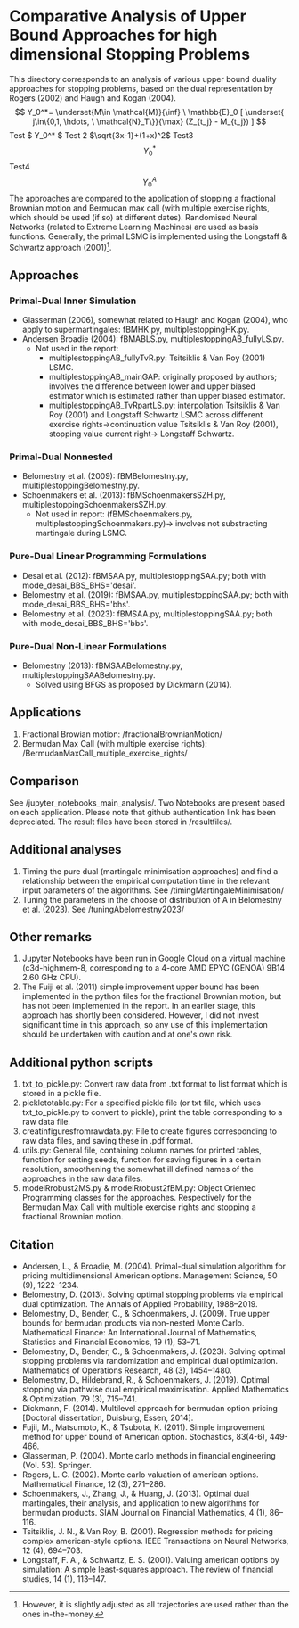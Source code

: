 # Comparative Analysis of Upper Bound Approaches for high dimensional Stopping Problems
This directory corresponds to an analysis of various upper bound duality approaches for stopping problems, based on the dual representation by Rogers (2002) and Haugh and Kogan (2004).
$$ 
Y_0^*=  \underset{M\in \mathcal{M}}{\inf} \  \mathbb{E}_0 [  \underset{ j\in\{0,1, \hdots, \ \mathcal{N}_T\}}{\max} (Z_{t_j} - M_{t_j}) ] 
$$
Test $ Y_0^* $
Test 2 $\sqrt{3x-1}+(1+x)^2$
Test3 
$$ 
Y_0^*
$$
Test4 
$$ 
Y_0^A
$$
The approaches are compared to the application of stopping a fractional Brownian motion and Bermudan max call (with multiple exercise rights, which should be used (if so) at different dates). Randomised Neural Networks (related to Extreme Learning Machines) are used as basis functions.
Generally, the primal LSMC is implemented using the Longstaff & Schwartz approach (2001)[^1].

## Approaches
### Primal-Dual Inner Simulation
  - Glasserman (2006), somewhat related to Haugh and Kogan (2004), who apply to supermartingales: fBMHK.py, multiplestoppingHK.py.
  - Andersen Broadie (2004): fBMABLS.py, multiplestoppingAB_fullyLS.py.
      -  Not used in the report:
           - multiplestoppingAB_fullyTvR.py: Tsitsiklis & Van Roy (2001) LSMC.
           - multiplestoppingAB_mainGAP: originally proposed by authors; involves the difference between lower and upper biased estimator which is estimated rather than upper biased estimator.
           - multiplestoppingAB_TvRpartLS.py: interpolation Tsitsiklis & Van Roy (2001) and Longstaff Schwartz LSMC across different exercise rights->continuation value Tsitsiklis & Van Roy (2001), stopping value current right-> Longstaff Schwartz.  
### Primal-Dual Nonnested
  - Belomestny et al. (2009): fBMBelomestny.py, multiplestoppingBelomestny.py.
  - Schoenmakers et al. (2013): fBMSchoenmakersSZH.py, multiplestoppingSchoenmakersSZH.py.
       - Not used in report: (fBMSchoenmakers.py, multiplestoppingSchoenmakers.py)-> involves not substracting martingale during LSMC. 
### Pure-Dual Linear Programming Formulations
   - Desai et al. (2012): fBMSAA.py, multiplestoppingSAA.py; both with mode_desai_BBS_BHS='desai'.
   - Belomestny et al. (2019): fBMSAA.py, multiplestoppingSAA.py; both with mode_desai_BBS_BHS='bhs'.
   - Belomestny et al. (2023): fBMSAA.py, multiplestoppingSAA.py; both with mode_desai_BBS_BHS='bbs'.
### Pure-Dual Non-Linear Formulations
   - Belomestny (2013): fBMSAABelomestny.py, multiplestoppingSAABelomestny.py.
       - Solved using BFGS as proposed by Dickmann (2014).

## Applications
1. Fractional Browian motion: /fractionalBrownianMotion/
2. Bermudan Max Call (with multiple exercise rights): /BermudanMaxCall_multiple_exercise_rights/

## Comparison
See /jupyter_notebooks_main_analysis/. 
Two Notebooks are present based on each application. Please note that github authentication link has been depreciated.
The result files have been stored in /resultfiles/.

## Additional analyses
1. Timing the pure dual (martingale minimisation approaches) and find a relationship between the empirical computation time in the relevant input parameters of the algorithms. See /timingMartingaleMinimisation/
2. Tuning the parameters in the choose of distribution of A in Belomestny et al. (2023). See /tuningAbelomestny2023/

## Other remarks
1. Jupyter Notebooks have been run in Google Cloud on a virtual machine (c3d-highmem-8, corresponding to a 4-core AMD EPYC (GENOA) 9B14 2.60 GHz CPU).
2. The Fuiji et al. (2011) simple improvement upper bound has been implemented in the python files for the fractional Brownian motion, but has not been implemented in the report. 
In an earlier stage, this approach has shortly been considered. However, I did not invest significant time in this approach, so any use of this implementation should be undertaken with caution and at one's own risk.

 ## Additional python scripts
 1. txt_to_pickle.py: Convert raw data from .txt format to list format which is stored in a pickle file.
 2. pickletotable.py: For a specified pickle file (or txt file, which uses txt_to_pickle.py to convert to pickle), print the table corresponding to a raw data file.
 3. creatinfiguresfromrawdata.py: File to create figures corresponding to raw data files, and saving these in .pdf format. 
 4. utils.py: General file, containing column names for printed tables, function for setting seeds, function for saving figures in a certain resolution, smoothening the somewhat ill defined names of the approaches in the raw data files.
 5. modelRrobust2MS.py & modelRrobust2fBM.py: Object Oriented Programming classes for the approaches. Respectively for the Bermudan Max Call with multiple exercise rights and stopping a fractional Brownian motion.


[^1]: However, it is slightly adjusted as all trajectories are used rather than the ones in-the-money.

## Citation
 - Andersen, L., & Broadie, M. (2004). Primal-dual simulation algorithm for pricing multidimensional American options. Management Science, 50 (9), 1222–1234.
 - Belomestny, D. (2013). Solving optimal stopping problems via empirical dual optimization. The Annals of Applied Probability, 1988–2019.
 - Belomestny, D., Bender, C., & Schoenmakers, J. (2009). True upper bounds for bermudan products via non-nested Monte Carlo. Mathematical Finance: An International Journal of Mathematics, Statistics and Financial Economics, 19 (1), 53–71.
 - Belomestny, D., Bender, C., & Schoenmakers, J. (2023). Solving optimal stopping problems via randomization and empirical dual optimization. Mathematics of Operations Research, 48 (3), 1454–1480.
 - Belomestny, D., Hildebrand, R., & Schoenmakers, J. (2019). Optimal stopping via pathwise dual empirical maximisation. Applied Mathematics & Optimization, 79 (3), 715–741.
 - Dickmann, F. (2014). Multilevel approach for bermudan option pricing [Doctoral dissertation, Duisburg, Essen, 2014].
 - Fujii, M., Matsumoto, K., & Tsubota, K. (2011). Simple improvement method for upper bound of American option. Stochastics, 83(4-6), 449-466.
 - Glasserman, P. (2004). Monte carlo methods in financial engineering (Vol. 53). Springer.
 - Rogers, L. C. (2002). Monte carlo valuation of american options. Mathematical Finance, 12 (3), 271–286.
 - Schoenmakers, J., Zhang, J., & Huang, J. (2013). Optimal dual martingales, their analysis, and application to new algorithms for bermudan products. SIAM Journal on Financial Mathematics, 4 (1), 86–116.
 - Tsitsiklis, J. N., & Van Roy, B. (2001). Regression methods for pricing complex american-style options. IEEE Transactions on Neural Networks, 12 (4), 694–703.
 - Longstaff, F. A., & Schwartz, E. S. (2001). Valuing american options by simulation: A simple least-squares approach. The review of financial studies, 14 (1), 113–147.




